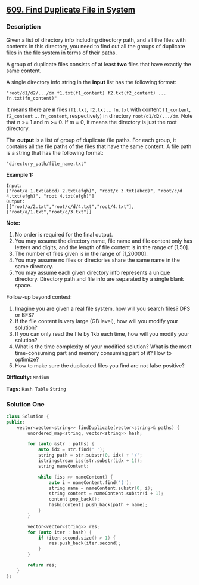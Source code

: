 ## [609. Find Duplicate File in System](https://leetcode.com/problems/find-duplicate-file-in-system/description/)

### Description

Given a list of directory info including directory path, and all the files with contents in this directory, you need to find out all the groups of duplicate files in the file system in terms of their paths.

A group of duplicate files consists of at least **two** files that have exactly the same content.

A single directory info string in the **input** list has the following format:

`"root/d1/d2/.../dm f1.txt(f1_content) f2.txt(f2_content) ... fn.txt(fn_content)"`

It means there are **n** files (`f1.txt`, `f2.txt` ... `fn.txt` with content `f1_content`, `f2_content` ... `fn_content`, respectively) in directory `root/d1/d2/.../dm`. Note that n >= 1 and m >= 0. If m = 0, it means the directory is just the root directory.

The **output** is a list of group of duplicate file paths. For each group, it contains all the file paths of the files that have the same content. A file path is a string that has the following format:

`"directory_path/file_name.txt"`

**Example 1:**

```
Input:
["root/a 1.txt(abcd) 2.txt(efgh)", "root/c 3.txt(abcd)", "root/c/d 4.txt(efgh)", "root 4.txt(efgh)"]
Output:
[["root/a/2.txt","root/c/d/4.txt","root/4.txt"],["root/a/1.txt","root/c/3.txt"]]

```

**Note:**

1. No order is required for the final output.
2. You may assume the directory name, file name and file content only has letters and digits, and the length of file content is in the range of [1,50].
3. The number of files given is in the range of [1,20000].
4. You may assume no files or directories share the same name in the same directory.
5. You may assume each given directory info represents a unique directory. Directory path and file info are separated by a single blank space.

Follow-up beyond contest:

1. Imagine you are given a real file system, how will you search files? DFS or BFS?
2. If the file content is very large (GB level), how will you modify your solution?
3. If you can only read the file by 1kb each time, how will you modify your solution?
4. What is the time complexity of your modified solution? What is the most time-consuming part and memory consuming part of it? How to optimize?
5. How to make sure the duplicated files you find are not false positive?

**Difficulty:** `Medium`

**Tags:** `Hash Table` `String`

### Solution One

```c++
class Solution {
public:
    vector<vector<string>> findDuplicate(vector<string>& paths) {
        unordered_map<string, vector<string>> hash;

        for (auto &str : paths) {
            auto idx = str.find(' ');
            string path = str.substr(0, idx) + '/';
            istringstream iss(str.substr(idx + 1));
            string nameContent;

            while (iss >> nameContent) {
                auto i = nameContent.find('(');
                string name = nameContent.substr(0, i);
                string content = nameContent.substr(i + 1);
                content.pop_back();
                hash[content].push_back(path + name);
            }
        }

        vector<vector<string>> res;
        for (auto iter : hash) {
            if (iter.second.size() > 1) {
                res.push_back(iter.second);
            }
        }

        return res;
    }
};
```
